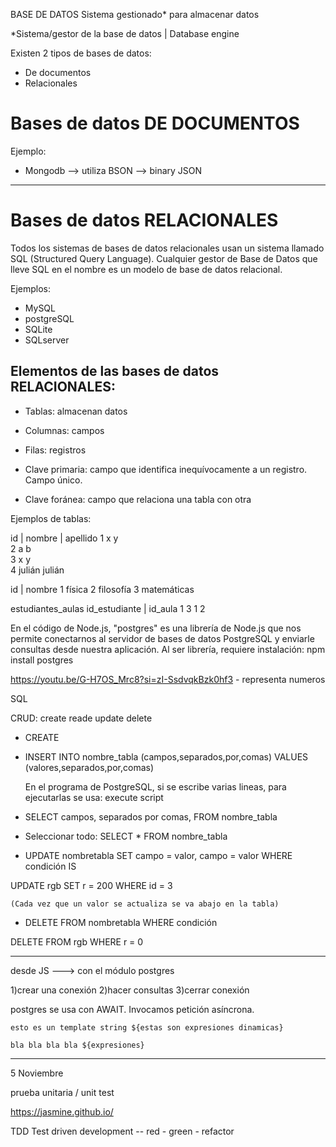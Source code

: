 BASE DE DATOS
Sistema gestionado* para almacenar datos

*Sistema/gestor de la base de datos | Database engine

Existen 2 tipos de bases de datos:
- De documentos
- Relacionales


# Bases de datos DE DOCUMENTOS

Ejemplo:
- Mongodb --> utiliza BSON --> binary JSON

--------

# Bases de datos RELACIONALES

Todos los sistemas de bases de datos relacionales usan un sistema llamado SQL (Structured Query Language).
Cualquier gestor de Base de Datos que lleve SQL en el nombre es un modelo de base de datos relacional.

Ejemplos:
- MySQL
- postgreSQL
- SQLite
- SQLserver

## Elementos de las bases de datos RELACIONALES: 

- Tablas: almacenan datos
- Columnas: campos
- Filas: registros

- Clave primaria: campo que identifica inequívocamente a un registro. Campo único.
- Clave foránea: campo que relaciona una tabla con otra

Ejemplos de tablas: 

id | nombre | apellido 
1      x         y      
2      a         b       
3      x         y        
4     julián    julián   


id | nombre
1    física
2    filosofía
3    matemáticas


estudiantes_aulas
id_estudiante | id_aula 
1                 3
1                 2

En el código de Node.js, "postgres" es una librería de Node.js que nos permite conectarnos al servidor de bases de datos PostgreSQL y enviarle consultas desde nuestra aplicación.
Al ser librería, requiere instalación: 
    npm install postgres


https://youtu.be/G-H7OS_Mrc8?si=zI-SsdvqkBzk0hf3 - representa numeros



SQL

CRUD:  create reade update delete

- CREATE 

- INSERT INTO nombre_tabla (campos,separados,por,comas) VALUES (valores,separados,por,comas)


    En el programa de PostgreSQL, si se escribe varias lineas, para ejecutarlas se usa: execute script


- SELECT campos, separados por comas, FROM nombre_tabla

- Seleccionar todo: SELECT * FROM nombre_tabla


- UPDATE nombretabla SET campo = valor, campo = valor WHERE condición IS

UPDATE rgb SET r = 200 WHERE id = 3

    (Cada vez que un valor se actualiza se va abajo en la tabla)

- DELETE FROM nombretabla WHERE condición

DELETE FROM rgb WHERE r = 0

------------------------------

desde JS ---> con el módulo postgres

1)crear una conexión
2)hacer consultas
3)cerrar conexión 


postgres se usa con AWAIT. Invocamos petición asíncrona.


`esto es un template string ${estas son expresiones dinamicas}`

`bla bla bla bla ${expresiones}`

--------------



5 Noviembre

prueba unitaria / unit test

https://jasmine.github.io/

TDD Test driven development -- red - green - refactor




